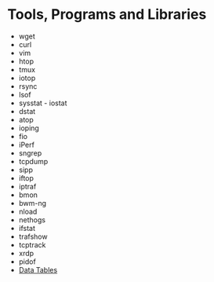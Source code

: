 # Tools, Programs and Libraries
* wget
* curl
* vim
* htop
* tmux
* iotop
* rsync
* lsof
* sysstat - iostat
* dstat
* atop
* ioping
* fio
* iPerf
* sngrep
* tcpdump
* sipp
* iftop
* iptraf
* bmon
* bwm-ng
* nload
* nethogs
* ifstat
* trafshow
* tcptrack
* xrdp
* pidof
* [Data Tables](https://www.datatables.net)
